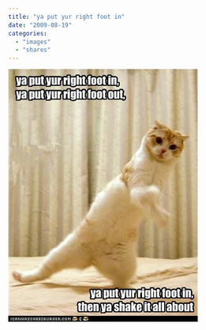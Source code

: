 ```yaml
---
title: "ya put yur right foot in"
date: "2009-08-19"
categories: 
  - "images"
  - "shares"
---
```


![](images/tumblr_komwsvwqJ71qz4vrlo1_400.jpg)
